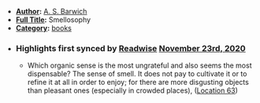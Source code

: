 - **[Author](<Author.md>):** [A. S. Barwich](<A. S. Barwich.md>)
- **[Full Title](<Full Title.md>):** Smellosophy
- **[Category](<Category.md>):** [books](<books.md>)
- ### Highlights first synced by [Readwise](<Readwise.md>) [November 23rd, 2020](<November 23rd, 2020.md>)
    - Which organic sense is the most ungrateful and also seems the most dispensable? The sense of smell. It does not pay to cultivate it or to refine it at all in order to enjoy; for there are more disgusting objects than pleasant ones (especially in crowded places), ([Location 63](https://readwise.io/to_kindle?action=open&asin=B082DKRPTL&location=63))
